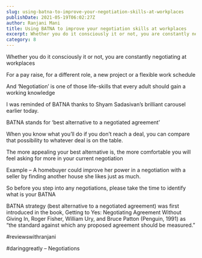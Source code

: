 ```yaml
---
slug: using-batna-to-improve-your-negotiation-skills-at-workplaces
publishDate: 2021-05-19T06:02:27Z
author: Ranjani Mani
title: Using BATNA to improve your negotiation skills at workplaces 
excerpt: Whether you do it consciously it or not, you are constantly negotiating at workplaces For a pay raise, for a different role, a new project or a flexible work schedule And ‘Negotiation’ is one of those life-skills that every adult should gain a working knowledge I was reminded of BATNA thanks to Shyam Sadasivan’s brilliant  ... 
category: 8
---
```


Whether you do it consciously it or not, you are constantly negotiating at workplaces

For a pay raise, for a different role, a new project or a flexible work schedule

And ‘Negotiation’ is one of those life-skills that every adult should gain a working knowledge

I was reminded of BATNA thanks to Shyam Sadasivan’s brilliant carousel earlier today.

BATNA stands for ‘best alternative to a negotiated agreement’

When you know what you’ll do if you don’t reach a deal, you can compare that possibility to whatever deal is on the table.

The more appealing your best alternative is, the more comfortable you will feel asking for more in your current negotiation

Example – A homebuyer could improve her power in a negotiation with a seller by finding another house she likes just as much.

So before you step into any negotiations, please take the time to identify what is your BATNA

BATNA strategy (best alternative to a negotiated agreement) was first introduced in the book, Getting to Yes: Negotiating Agreement Without Giving In, Roger Fisher, William Ury, and Bruce Patton (Penguin, 1991) as “the standard against which any proposed agreement should be measured.”

#reviewswithranjani

#daringgreatly – Negotiations